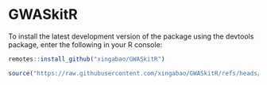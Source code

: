 # GWASkitR

To install the latest development version of the package using the devtools package, enter the following in your R console:

```R
remotes::install_github("xingabao/GWASkitR")
```

```R
source("https://raw.githubusercontent.com/xingabao/GWASkitR/refs/heads/master/install.R")
```

